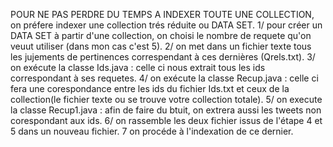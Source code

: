 POUR NE PAS PERDRE DU TEMPS A INDEXER TOUTE UNE COLLECTION, on préfere indexer une collection trés réduite ou DATA SET.
1/ pour créer un DATA SET à partir d'une collection, on choisi le nombre de requete qu'on veuut utiliser (dans mon cas c'est 5).
2/ on met dans un fichier texte tous les jujements de pertinences correspendant à ces dernières (Qrels.txt).
3/ on exécute la classe Ids.java : celle ci nous extrait tous les ids correspondant à ses requetes.
4/ on exécute la classe Recup.java : celle ci fera une corespondance entre les ids du fichier Ids.txt et ceux de la collection(le    	fichier texte ou se trouve votre collection totale).
5/ on execute la classe Recup1.java : afin de faire du btuit, on extrera aussi les tweets non corespondant aux ids.
6/ on rassemble les deux fichier issus de l'étape 4 et 5 dans un nouveau fichier.
7 on procéde à l'indexation de ce dernier.


	 
	 

  
  
